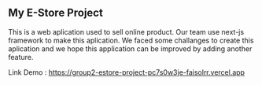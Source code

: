 ## My E-Store Project

This is a web aplication used to sell online product. Our team use next-js framework to make this aplication. We faced some challanges to create this aplication and we hope this application can be improved by adding another feature.

Link Demo : https://group2-estore-project-pc7s0w3je-faisolrr.vercel.app

